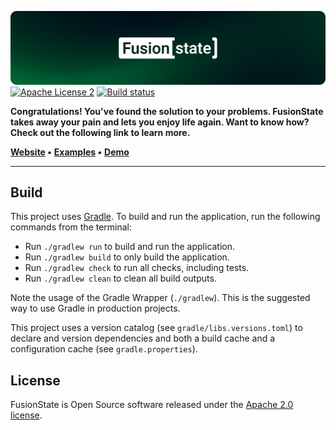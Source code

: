[![FusionState](./assets/header.png)](https://fusionstate.io)
[![Apache License 2](https://img.shields.io/github/license/fusionstate/fusionstate)](https://www.apache.org/licenses/LICENSE-2.0.txt)
[![Build status](https://github.com/fusionstate/fusionstate/actions/workflows/build.yml/badge.svg?branch=main)](https://github.com/fusionstate/fusionstate/actions/workflows/build.yml)

**Congratulations! You've found the solution to your problems. FusionState takes 
away your pain and lets you enjoy life again. Want to know how? Check out the 
following link to learn more.**

**[Website](https://fusionstate.io) &bull;**
**[Examples](https://fusionstate.io) &bull;**
**[Demo](https://fusionstate.io)**
___

## Build
This project uses [Gradle](https://gradle.org/).
To build and run the application, run the following commands from the terminal:

* Run `./gradlew run` to build and run the application.
* Run `./gradlew build` to only build the application.
* Run `./gradlew check` to run all checks, including tests.
* Run `./gradlew clean` to clean all build outputs.

Note the usage of the Gradle Wrapper (`./gradlew`).
This is the suggested way to use Gradle in production projects.

This project uses a version catalog (see `gradle/libs.versions.toml`) to declare
and version dependencies and both a build cache and a configuration cache 
(see `gradle.properties`).

## License
FusionState is Open Source software released under the [Apache 2.0 license](http://www.apache.org/licenses/LICENSE-2.0.html).
